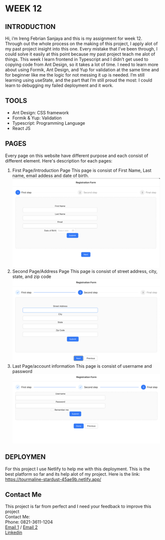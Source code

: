 # WEEK 12 


## INTRODUCTION

Hi, i’m Ireng Febrian Sanjaya and this is my assignment for week 12. Through out the whole process on the making of this project, I apply alot of my past project insight into this one. Every mistake that I’ve been through, I could solve it easily at this point because my past project teach me alot of things. This week I learn frontend in Typescript and I didn’t get used to copying code from Ant Design, so it takes a lot of time. I need to learn more about using Formik, Ant Design, and Yup for validation at the same time and for beginner like me the logic for not messing it up is needed. I’m still learning using useState, and the part that I’m still proud the most: I could learn to debugging my failed deployment and it work.

## TOOLS

- Ant Design: CSS framework
- Formik & Yup: Validation
- Typescript: Programming Language
- React JS

## PAGES
Every page on this website have different purpose and each consist of different element. Here's description for each pages:

1. First Page/Introduction Page
This page is consist of First Name, Last name, email addess and date of birth.
![FirstPage](Readme%20Documentation/PageOne.png)
2. Second Page/Address Page
This page is consist of street address, city, state, and zip code
![SecondPage](Readme%20Documentation/PageTwo.png)
3. Last Page/account information
This page is consist of username and password
![LastPage](Readme%20Documentation/PageThree.png)
## DEPLOYMEN

For this project I use Netlify to help me with this deployment. This is the best platform so far and its help alot of my project. Here is the link: https://tourmaline-stardust-45ae9b.netlify.app/

## Contact Me
This project is far from perfect and I need your feedback to improve this project <br>
Contact Me: <br>
Phone: 0821-3611-1204 <br>
[Email 1](febriansajaya22@gmail.com) / [Email 2](febriansanjaya22@gmail.com) <br>
[Linkedin](http://linkedin.com/in/ireng-febrian-sanjaya-6a79211a7)
